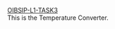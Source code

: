 [OIBSIP-L1-TASK3](https://cHarish45.github.io/OIBSIP-L1-TASK3/)</br>This is the Temperature Converter.
